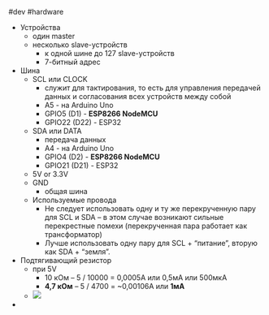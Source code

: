 #dev #hardware
- Устройства
	- один master
	- несколько slave-устройств
		- к одной шине до 127 slave-устройств
		- 7-битный адрес
- Шина
	- SCL или CLOCK
		- служит для тактирования, то есть для управления передачей данных и согласования всех устройств между собой
		- A5 - на Arduino Uno
		- GPIO5 (D1) - **ESP8266 NodeMCU**
		- GPIO22 (D22) - ESP32
	- SDA или DATA
		- передача данных
		- A4 - на Arduino Uno
		- GPIO4 (D2) - **ESP8266 NodeMCU**
		- GPIO21 (D21) - ESP32
	- 5V or 3.3V
	- GND
		- общая шина
	- Используемые провода
		- Не следует использовать одну и ту же перекрученную пару для SCL и SDA – в этом случае возникают сильные перекрестные помехи (перекрученная пара работает как трансформатор)
		- Лучше использовать одну пару для SCL + “питание”, вторую как SDA + “земля”.
- Подтягивающий резистор
	- при 5V
		- 10 кОм – 5 / 10000 = 0,0005А или 0,5мА или 500мкА
		- **4,7 кОм** – 5 / 4700 = ~0,00106А или **1мА**
	- ![](Pasted%20image%2020230912000119.png)
- 
